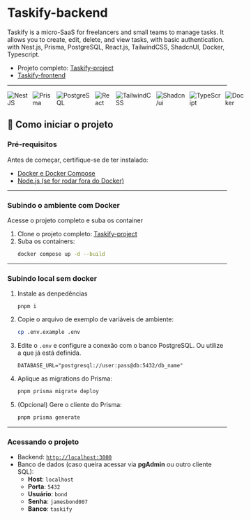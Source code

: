 # Taskify-backend

Taskify is a micro-SaaS for freelancers and small teams to manage tasks. It allows you to create, edit, delete, and view tasks, with basic authentication.
with Nest.js, Prisma, PostgreSQL, React.js, TailwindCSS, ShadcnUI, Docker, Typescript.

- Projeto completo: [Taskify-project](https://github.com/yvesas/taskify-project)
- [ Taskify-frontend](https://github.com/yvesas/taskify-frontend)

---

<div data-badges style="display: flex; gap: 10px;">
    <img src="https://img.shields.io/badge/nestjs-%23E0234E.svg?style=for-the-badge&logo=nestjs&logoColor=white" alt="NestJS" />
    <img src="https://img.shields.io/badge/prisma-%232D3748.svg?style=for-the-badge&logo=prisma&logoColor=white" alt="Prisma" />
    <img src="https://img.shields.io/badge/postgresql-4169e1?style=for-the-badge&logo=postgresql&logoColor=white" alt="PostgreSQL" />
    <img src="https://img.shields.io/badge/react-%2320232a.svg?style=for-the-badge&logo=react&logoColor=%2361DAFB" alt="React" />
    <img src="https://img.shields.io/badge/tailwindcss-%2338B2AC.svg?style=for-the-badge&logo=tailwind-css&logoColor=white" alt="TailwindCSS" />
    <img src="https://img.shields.io/badge/shadcn/ui-000000?style=for-the-badge&logo=shadcn/ui&logoColor=white" alt="Shadcn/ui" />  
    <img src="https://img.shields.io/badge/typescript-%23007ACC.svg?style=for-the-badge&logo=typescript&logoColor=white" alt="TypeScript" /> 
    <img src="https://img.shields.io/badge/docker-257bd6?style=for-the-badge&logo=docker&logoColor=white" alt="Docker" />
  </div>

## **🚀 Como iniciar o projeto**

### **Pré-requisitos**

Antes de começar, certifique-se de ter instalado:

- [Docker e Docker Compose](https://docs.docker.com/get-docker/)
- [Node.js (se for rodar fora do Docker)](https://nodejs.org/)

---

### **Subindo o ambiente com Docker**

Acesse o projeto completo e suba os container

1. Clone o projeto completo:
   [Taskify-project](https://github.com/yvesas/taskify-project)
2. Suba os containers:
   ```sh
   docker compose up -d --build
   ```

---

### **Subindo local sem docker**

1. Instale as denpedências

   ```
   pnpm i
   ```

2. Copie o arquivo de exemplo de variáveis de ambiente:

   ```sh
   cp .env.example .env
   ```

3. Edite o `.env` e configure a conexão com o banco PostgreSQL.
   Ou utilize a que já está definida.

   ```env
   DATABASE_URL="postgresql://user:pass@db:5432/db_name"
   ```

4. Aplique as migrations do Prisma:

   ```sh
   pnpm prisma migrate deploy
   ```

5. (Opcional) Gere o cliente do Prisma:

   ```sh
   pnpm prisma generate
   ```

---

### **Acessando o projeto**

- Backend: [`http://localhost:3000`](http://localhost:3000)
- Banco de dados (caso queira acessar via **pgAdmin** ou outro cliente SQL):
  - **Host**: `localhost`
  - **Porta**: `5432`
  - **Usuário**: `bond`
  - **Senha**: `jamesbond007`
  - **Banco**: `taskify`
